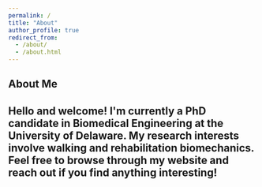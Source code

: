 ```yaml
---
permalink: /
title: "About"
author_profile: true
redirect_from: 
  - /about/
  - /about.html
---
```


## About Me
Hello and welcome! I'm currently a PhD candidate in Biomedical Engineering at the University of Delaware. My research interests involve walking and rehabilitation biomechanics. Feel free to browse through my website and reach out if you find anything interesting!
------

